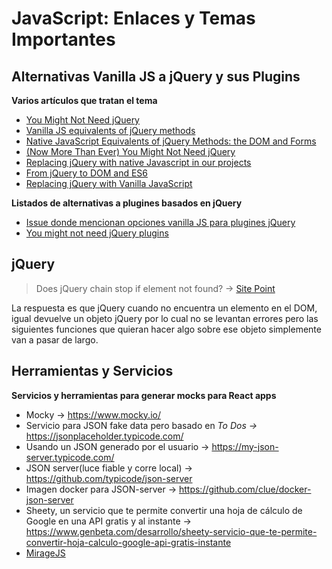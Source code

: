 # JavaScript: Enlaces y Temas Importantes

## Alternativas Vanilla JS a jQuery y sus Plugins

**Varios artículos que tratan el tema**

- [You Might Not Need jQuery](http://youmightnotneedjquery.com/)
- [Vanilla JS equivalents of jQuery methods](https://gist.github.com/joyrexus/7307312)
- [Native JavaScript Equivalents of jQuery Methods: the DOM and Forms](https://www.sitepoint.com/jquery-vs-raw-javascript-1-dom-forms/)
- [(Now More Than Ever) You Might Not Need jQuery](https://css-tricks.com/now-ever-might-not-need-jquery/)
- [Replacing jQuery with native Javascript in our projects](https://www.evermade.fi/story/replacing-jquery-native-javascript-projects/)
- [From jQuery to DOM and ES6](https://www.lewagon.com/blog/from-jquery-to-dom-and-es6)
- [Replacing jQuery with Vanilla JavaScript](https://modernweb.com/replacing-jquery-with-vanilla-javascript/)

**Listados de alternativas a plugines basados en jQuery**

- [Issue donde mencionan opciones vanilla JS para plugines jQuery](https://github.com/h5bp/lazyweb-requests/issues/178)
- [You might not need jQuery plugins](https://github.com/davidyezsetz/you-might-not-need-jquery-plugins)


## jQuery

> Does jQuery chain stop if element not found? -> [Site Point](https://www.sitepoint.com/community/t/does-jquery-chain-stop-if-element-not-found/25508)

La respuesta es que jQuery cuando no encuentra un elemento en el DOM, igual devuelve un objeto jQuery por lo cual no se levantan errores pero las siguientes funciones que quieran hacer algo sobre ese objeto simplemente van a pasar de largo.


## Herramientas y Servicios

**Servicios y herramientas para generar mocks para React apps**

- Mocky → https://www.mocky.io/
- Servicio para JSON fake data pero basado en *To Dos →* https://jsonplaceholder.typicode.com/
- Usando un JSON generado por el usuario → https://my-json-server.typicode.com/
- JSON server(luce fiable y corre local) → https://github.com/typicode/json-server
- Imagen docker para JSON-server → https://github.com/clue/docker-json-server
- Sheety, un servicio que te permite convertir una hoja de cálculo de Google en una API gratis y al instante → https://www.genbeta.com/desarrollo/sheety-servicio-que-te-permite-convertir-hoja-calculo-google-api-gratis-instante
- [MirageJS](https://miragejs.com/docs/getting-started/overview)


